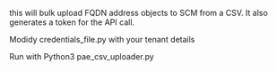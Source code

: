 this will bulk upload FQDN address objects to SCM from a CSV. It also generates a token for the API call.

Modidy credentials_file.py with your tenant details

Run with Python3 pae_csv_uploader.py
